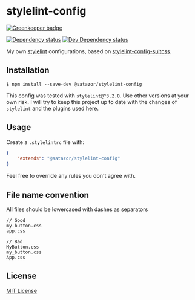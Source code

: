 # stylelint-config

[![Greenkeeper badge](https://badges.greenkeeper.io/satazor/stylelint-config.svg)](https://greenkeeper.io/)

[![Dependency status][david-dm-image]][david-dm-url] [![Dev Dependency status][david-dm-dev-image]][david-dm-dev-url]

[david-dm-url]:https://david-dm.org/satazor/stylelint-config
[david-dm-image]:https://img.shields.io/david/satazor/stylelint-config.svg
[david-dm-dev-url]:https://david-dm.org/satazor/stylelint-config?type=dev
[david-dm-dev-image]:https://img.shields.io/david/dev/satazor/stylelint-config.svg

My own [stylelint](http://stylelint.io/) configurations, based on [stylelint-config-suitcss](https://github.com/stylelint/stylelint-config-suitcss).


## Installation

`$ npm install --save-dev @satazor/stylelint-config`

This config was tested with `stylelint@^3.2.0`. Use other versions at your own risk. I will try to keep this project up to date with the changes of `stylelint` and the plugins used here.


## Usage

Create a `.stylelintrc` file with:

```json
{
    "extends": "@satazor/stylelint-config"
}
```

Feel free to override any rules you don't agree with.


## File name convention

All files should be lowercased with dashes as separators

```
// Good
my-button.css
app.css

// Bad
MyButton.css
my_button.css
App.css
```


## License

[MIT License](http://opensource.org/licenses/MIT)
